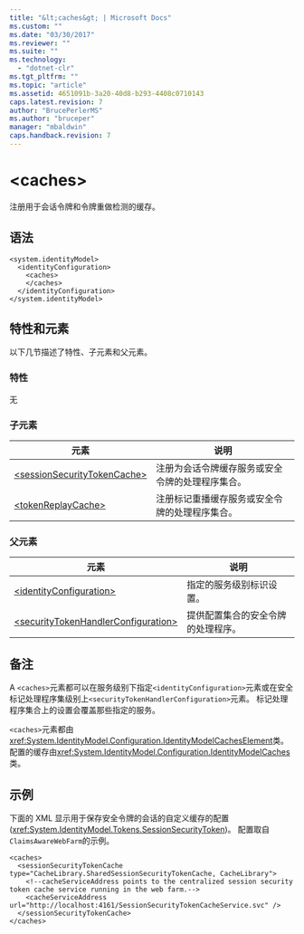 ```yaml
---
title: "&lt;caches&gt; | Microsoft Docs"
ms.custom: ""
ms.date: "03/30/2017"
ms.reviewer: ""
ms.suite: ""
ms.technology: 
  - "dotnet-clr"
ms.tgt_pltfrm: ""
ms.topic: "article"
ms.assetid: 4651091b-3a20-40d8-b293-4408c0710143
caps.latest.revision: 7
author: "BrucePerlerMS"
ms.author: "bruceper"
manager: "mbaldwin"
caps.handback.revision: 7
---
```

# &lt;caches&gt;
注册用于会话令牌和令牌重做检测的缓存。  
  
## 语法  
  
```  
<system.identityModel>  
  <identityConfiguration>  
    <caches>  
    </caches>  
  </identityConfiguration>  
</system.identityModel>  
```  
  
## 特性和元素  
 以下几节描述了特性、子元素和父元素。  
  
### 特性  
 无  
  
### 子元素  
  
|元素|说明|  
|--------|--------|  
|[\<sessionSecurityTokenCache\>](../../../../../docs/framework/configure-apps/file-schema/windows-identity-foundation/sessionsecuritytokencache.md)|注册为会话令牌缓存服务或安全令牌的处理程序集合。|  
|[\<tokenReplayCache\>](../../../../../docs/framework/configure-apps/file-schema/windows-identity-foundation/tokenreplaycache.md)|注册标记重播缓存服务或安全令牌的处理程序集合。|  
  
### 父元素  
  
|元素|说明|  
|--------|--------|  
|[\<identityConfiguration\>](../../../../../docs/framework/configure-apps/file-schema/windows-identity-foundation/identityconfiguration.md)|指定的服务级别标识设置。|  
|[\<securityTokenHandlerConfiguration\>](../../../../../docs/framework/configure-apps/file-schema/windows-identity-foundation/securitytokenhandlerconfiguration.md)|提供配置集合的安全令牌的处理程序。|  
  
## 备注  
 A `<caches>`元素都可以在服务级别下指定`<identityConfiguration>`元素或在安全标记处理程序集级别上`<securityTokenHandlerConfiguration>`元素。  标记处理程序集合上的设置会覆盖那些指定的服务。  
  
 `<caches>`元素都由<xref:System.IdentityModel.Configuration.IdentityModelCachesElement>类。  配置的缓存由<xref:System.IdentityModel.Configuration.IdentityModelCaches>类。  
  
## 示例  
 下面的 XML 显示用于保存安全令牌的会话的自定义缓存的配置 \(<xref:System.IdentityModel.Tokens.SessionSecurityToken>\)。  配置取自`ClaimsAwareWebFarm`的示例。  
  
```  
<caches>  
  <sessionSecurityTokenCache type="CacheLibrary.SharedSessionSecurityTokenCache, CacheLibrary">  
    <!--cacheServiceAddress points to the centralized session security token cache service running in the web farm.-->  
    <cacheServiceAddress url="http://localhost:4161/SessionSecurityTokenCacheService.svc" />  
  </sessionSecurityTokenCache>  
</caches>  
```